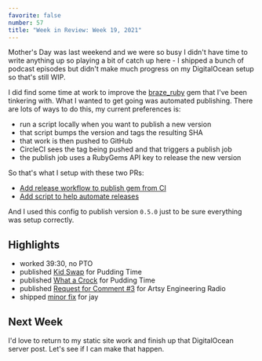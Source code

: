 ```yaml
---
favorite: false
number: 57
title: "Week in Review: Week 19, 2021"
---
```


Mother's Day was last weekend and we were so busy I didn't have time to write
anything up so playing a bit of catch up here - I shipped a bunch of podcast
episodes but didn't make much progress on my DigitalOcean setup so that's still
WIP.

I did find some time at work to improve the [braze_ruby][] gem that I've been
tinkering with. What I wanted to get going was automated publishing. There are
lots of ways to do this, my current preferences is:

* run a script locally when you want to publish a new version
* that script bumps the version and tags the resulting SHA
* that work is then pushed to GitHub
* CircleCI sees the tag being pushed and that triggers a publish job
* the publish job uses a RubyGems API key to release the new version

So that's what I setup with these two PRs:

* [Add release workflow to publish gem from CI](https://github.com/jonallured/braze_ruby/pull/29)
* [Add script to help automate releases](https://github.com/jonallured/braze_ruby/pull/30)

And I used this config to publish version `0.5.0` just to be sure everything was
setup correctly.

## Highlights

* worked 39:30, no PTO
* published [Kid Swap][pt-22] for Pudding Time
* published [What a Crock][pt-23] for Pudding Time
* published [Request for Comment #3][aer-17] for Artsy Engineering Radio
* shipped [minor fix][jay-45] for jay

## Next Week

I'd love to return to my static site work and finish up that DigitalOcean server
post. Let's see if I can make that happen.

[braze_ruby]: https://github.com/jonallured/braze_ruby
[pt-22]: https://puddingtime.buzzsprout.com/1470301/8480831-kid-swap
[pt-23]: https://puddingtime.buzzsprout.com/1470301/8523115-what-a-crock
[aer-17]: https://podcasts.apple.com/us/podcast/17-request-for-comment-3/id1545870104?i=1000521629173
[jay-45]: https://github.com/jonallured/jay/pull/45

[gh-activity]: https://github.com/search?s=created&o=desc&q=author:jonallured+created:2021-05-02..2021-05-15
